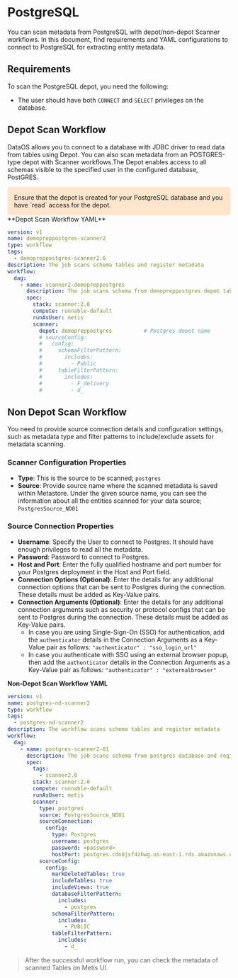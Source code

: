 # PostgreSQL
You can scan metadata from PostgreSQL with depot/non-depot Scanner workflows. In this document, find requirements and YAML configurations to connect to PostgreSQL for extracting entity metadata. 

## Requirements

To scan the PostgreSQL depot, you need the following:

- The user should have both `CONNECT` and `SELECT`  privileges  on the database.

## Depot Scan Workflow 
DataOS allows you to connect to a database with JDBC driver to read data from tables using Depot. You can also scan metadata from an POSTGRES-type depot with Scanner workflows.The Depot enables access to all schemas visible to the specified user in the configured database, PostGRES.

<aside style="background-color:#FFE5CC; padding:15px; border-radius:5px;">
Ensure that the depot is created for your PostgreSQL database and you have `read` access for the depot.
</aside>
**Depot Scan Workflow YAML**


```yaml
version: v1
name: demopreppostgres-scanner2
type: workflow
tags:
  - demopreppostgres-scanner2.0
description: The job scans schema tables and register metadata
workflow:
  dag:
    - name: scanner2-demopreppostgres
      description: The job scans schema from demopreppostgres depot tables and register metadata to metis2
      spec:
        stack: scanner:2.0
        compute: runnable-default
        runAsUser: metis
        scanner:
          depot: demopreppostgres          # Postgres depot name
          # sourceConfig:
          #   config:
          #     schemaFilterPattern:
          #       includes:
          #         - Public
          #     tableFilterPattern:
          #       includes:
          #         - F_delivery
          #         - d_
```

## Non Depot Scan Workflow

You need to provide source connection details and configuration settings, such as metadata type and filter patterns to include/exclude assets for metadata scanning. 

### **Scanner Configuration Properties**

- **Type**: This is the source to be scanned; `postgres`
- **Source**: Provide source name where the scanned metadata is saved within Metastore. Under the given source name, you can see the information about all the entities scanned for your data source; `PostgresSource_ND01`

### **Source Connection Properties**

- **Username**: Specify the User to connect to Postgres. It should have enough privileges to read all the metadata.
- **Password**: Password to connect to Postgres.
- **Host and Port**: Enter the fully qualified hostname and port number for your Postgres deployment in the Host and Port field.
- **Connection Options (Optional)**: Enter the details for any additional connection options that can be sent to Postgres during the connection. These details must be added as Key-Value pairs.
- **Connection Arguments (Optional)**: Enter the details for any additional connection arguments such as security or protocol configs that can be sent to Postgres during the connection. These details must be added as Key-Value pairs.
    - In case you are using Single-Sign-On (SSO) for authentication, add the `authenticator` details in the Connection Arguments as a Key-Value pair as follows: `"authenticator" : "sso_login_url"`
    - In case you authenticate with SSO using an external browser popup, then add the `authenticator` details in the Connection Arguments as a Key-Value pair as follows: `"authenticator" : "externalbrowser"`

**Non-Depot Scan Workflow YAML**

```yaml
version: v1
name: postgres-nd-scanner2
type: workflow
tags:
  - postgres-nd-scanner2
description: The workflow scans schema tables and register metadata
workflow:
  dag:
    - name: postgres-scanner2-01
      description: The job scans schema from postgres database and register metadata to metis2
      spec:
        tags:
          - scanner2.0
        stack: scanner:2.0
        compute: runnable-default
        runAsUser: metis
        scanner:
          type: postgres
          source: PostgresSource_ND01
          sourceConnection:
            config:
              type: Postgres
              username: postgres
              password: <password>
              hostPort: postgres.cdn8jsf4zhwg.us-east-1.rds.amazonaws.com:5432
          sourceConfig:
            config:
              markDeletedTables: true
              includeTables: true
              includeViews: true
              databaseFilterPattern:
                includes:
                  - postgres
              schemaFilterPattern:
                includes:
                  - PUBLIC
              tableFilterPattern:
                includes:
                  - d_
```

> After the successful workflow run, you can check the metadata of scanned Tables on Metis UI.

